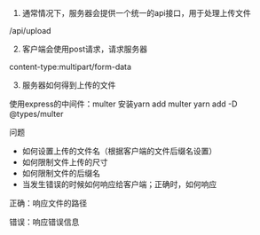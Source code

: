 1. 通常情况下，服务器会提供一个统一的api接口，用于处理上传文件

/api/upload

2. 客户端会使用post请求，请求服务器

content-type:multipart/form-data

3. 服务器如何得到上传的文件

使用express的中间件：multer
安装yarn add multer
yarn add -D @types/multer


问题

- 如何设置上传的文件名（根据客户端的文件后缀名设置）
- 如何限制文件上传的尺寸
- 如何限制文件的后缀名
- 当发生错误的时候如何响应给客户端；正确时，如何响应

正确：响应文件的路径

错误：响应错误信息

